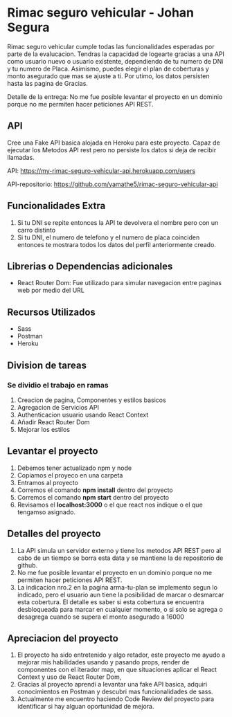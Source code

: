 # Rimac seguro vehicular - Johan Segura

Rimac seguro vehicular cumple todas las funcionalidades esperadas por parte de la evalucacion. Tendras la capacidad de logearte gracias a una API como usuario nuevo o usuario existente, dependiendo de tu numero de DNi y tu numero de Placa. Asimismo, puedes elegir el plan de coberturas y monto asegurado que mas se ajuste a ti. Por utimo, los datos persisten hasta las pagina de Gracias.

Detalle de la entrega: No me fue posible levantar el proyecto en un dominio porque no me permiten hacer peticiones API REST.

## API

Cree una Fake API basica alojada en Heroku para este proyecto. Capaz de ejecutar los Metodos API rest pero no persiste los datos si deja de recibir llamadas.

API: https://my-rimac-seguro-vehicular-api.herokuapp.com/users

API-repositorio: https://github.com/yamathe5/rimac-seguro-vehicular-api

## Funcionalidades Extra

1. Si tu DNI se repite entonces la API te devolvera el nombre pero con un carro distinto
2. Si tu DNI, el numero de telefono y el numero de placa coinciden entonces te mostrara todos los datos del perfil anteriormente creado.

## Librerias o Dependencias adicionales

- React Router Dom: Fue utilizado para simular navegacion entre paginas web por medio del URL

## Recursos Utilizados

- Sass
- Postman
- Heroku

## Division de tareas

### Se dividio el trabajo en ramas

1. Creacion de pagina, Componentes y estilos basicos
2. Agregacion de Servicios API
3. Authenticacion usuario usando React Context
4. Añadir React Router Dom
5. Mejorar los estilos

## Levantar el proyecto

1. Debemos tener actualizado npm y node
2. Copiamos el proyeco en una carpeta
3. Entramos al proyecto
4. Corremos el comando **npm install** dentro del proyecto
5. Corremos el comando **npm start** dentro del proyecto
6. Revisamos el **localhost:3000** o el que react nos indique o el que tengamso asignado.

## Detalles del proyecto

1. La API simula un servidor externo y tiene los metodos API REST pero al cabo de un tiempo se borra esta data y se mantiene la de repositorio de github.
2. No me fue posible levantar el proyecto en un dominio porque no me permiten hacer peticiones API REST.
3. La indicacion nro.2 en la pagina arma-tu-plan se implemento segun lo indicado, pero el usuario aun tiene la posibilidad de marcar o desmarcar esta cobertura.
   El detalle es saber si esta cobertura se encuentra desbloqueada para marcar en cualquier momento, o si solo se agrega o desagrega cuando se supera el monto asegurado a 16000

## Apreciacion del proyecto

1. El proyecto ha sido entretenido y algo retador, este proyecto me ayudo a mejorar mis habilidades usando y pasando props, render de componentes con el iterador map, en que situaciones aplicar el React Context y uso de React Router Dom,
2. Gracias al proyecto aprendi a levantar una fake API basica, adquiri conocimientos en Postman y descubri mas funcionalidades de sass.
3. Actualmente me encuentro haciendo Code Review del proyecto para identificar si hay alguan oportunidad de mejora.
